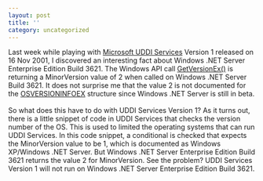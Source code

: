 ```yaml
---
layout: post
title: ''
category: uncategorized
---
```


Last week while playing with <a href="http://www.microsoft.com/downloads/release.asp?ReleaseID=34009">Microsoft UDDI Services</a> Version 1 released on 16 Nov 2001, I discovered an interesting fact about Windows .NET Server Enterprise Edition Build 3621.  The Windows API call <a href="http://msdn.microsoft.com/library/default.asp?url=/library/en-us/sysinfo/sysinfo_49iw.asp">GetVersionEx()</a> is returning a MinorVersion value of 2 when called on Windows .NET Server Build 3621.  It does not surprise me that the value 2 is not documented for the <a href="http://msdn.microsoft.com/library/default.asp?url=/library/en-us/sysinfo/sysinfo_1o1e.asp">OSVERSIONINFOEX</a> structure since Windows .NET Server is still in beta.
<br />
<br />So what does this have to do with UDDI Services Version 1?  As it turns out, there is a little snippet of code in UDDI Services that checks the version number of the OS.  This is used to limited the operating systems that can run UDDI Services.  In this code snippet, a conditional is checked that expects the MinorVersion value to be 1, which is documented as Windows XP/Windows .NET Server.  But Windows .NET Server Enterprise Edition Build 3621 returns the value 2 for MinorVersion.  See the problem?  UDDI Services Version 1 will not run on Windows .NET Server Enterprise Edition Build 3621.
<br />
